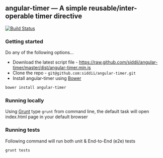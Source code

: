 ## angular-timer — A simple reusable/inter-operable timer directive

[![Build Status](https://travis-ci.org/siddii/angular-timer.png)](https://travis-ci.org/siddii/angular-timer)

### Getting started
Do any of the following options...
* Download the latest script file - https://raw.github.com/siddii/angular-timer/master/dist/angular-timer.min.js
* Clone the repo - `git@github.com:siddii/angular-timer.git`
* Install angular-timer using [Bower](http://bower.io)
```bash
bower install angular-timer
```

### Running locally
Using [Grunt](http://gruntjs.com/) type `grunt` from command line, the default task will open index.html page in your
default browser

### Running tests
Following command will run both unit & End-to-End (e2e) tests
```bash
grunt tests
```


